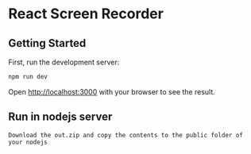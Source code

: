 # React Screen Recorder

## Getting Started

First, run the development server:

```bash
npm run dev
```

Open [http://localhost:3000](http://localhost:3000) with your browser to see the result.

## Run in nodejs server

```
Download the out.zip and copy the contents to the public folder of your nodejs
```
